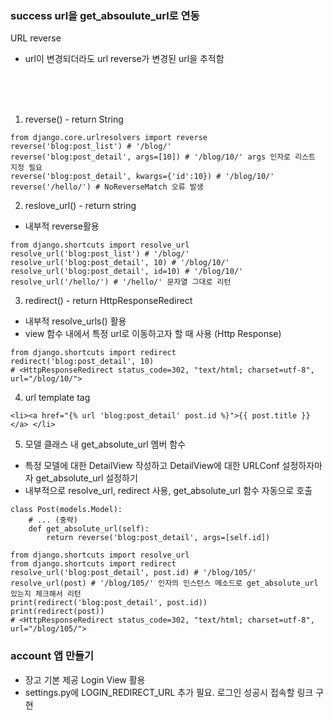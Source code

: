 ### success url을 get_absoulute_url로 연동
URL reverse
- url이 변경되더라도 url reverse가 변경된 url을 추적함

<br><br><br>

1. reverse() - return String
```
from django.core.urlresolvers import reverse
reverse('blog:post_list') # '/blog/'
reverse('blog:post_detail', args=[10]) # '/blog/10/' args 인자로 리스트 지정 필요
reverse('blog:post_detail', kwargs={'id':10}) # '/blog/10/'
reverse('/hello/') # NoReverseMatch 오류 발생
```

2. reslove_url() - return string
- 내부적 reverse활용
```
from django.shortcuts import resolve_url
resolve_url('blog:post_list') # '/blog/'
resolve_url('blog:post_detail', 10) # '/blog/10/'
resolve_url('blog:post_detail', id=10) # '/blog/10/'
resolve_url('/hello/') # '/hello/' 문자열 그대로 리턴
```

3. redirect() - return HttpResponseRedirect
- 내부적 resolve_urls() 활용
- view 함수 내에서 특정 url로 이동하고자 할 때 사용 (Http Response)
```
from django.shortcuts import redirect
redirect('blog:post_detail', 10)
# <HttpResponseRedirect status_code=302, "text/html; charset=utf-8", url="/blog/10/">
```

4. url template tag
```
<li><a href="{% url 'blog:post_detail' post.id %}">{{ post.title }}</a> </li>
```

5. 모델 클래스 내 get_absolute_url 멤버 함수
- 특정 모델에 대한 DetailView 작성하고 DetailView에 대한 URLConf 설정하자마자 get_absolute_url 설정하기
- 내부적으로 resolve_url, redirect 사용, get_absolute_url 함수 자동으로 호출
```
class Post(models.Model):
    # ... (중략)
    def get_absolute_url(self):
        return reverse('blog:post_detail', args=[self.id])
```
```
from django.shortcuts import resolve_url
from django.shortcuts import redirect
resolve_url('blog:post_detail', post.id) # '/blog/105/'
resolve_url(post) # '/blog/105/' 인자의 인스턴스 메소드로 get_absolute_url 있는지 체크해서 리턴
print(redirect('blog:post_detail', post.id))
print(redirect(post))
# <HttpResponseRedirect status_code=302, "text/html; charset=utf-8", url="/blog/105/">
```


### account 앱 만들기
- 장고 기본 제공 Login View 활용
- settings.py에 LOGIN_REDIRECT_URL 추가 필요. 로그인 성공시 접속할 링크 구현